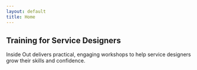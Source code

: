 ```yaml
---
layout: default
title: Home
---
```


<section class="container">
  <div class="intro">
    <h2 class="intro__title">Training for Service Designers</h2>
    <p class="intro__description">
      Inside Out delivers practical, engaging workshops to help service designers grow their skills and confidence.
    </p>
  </div>
</section>
